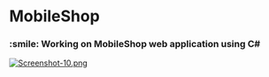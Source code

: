 # MobileShop

 <h3> :smile: Working on MobileShop web application using C#</h3>

[![Screenshot-10.png](https://i.postimg.cc/XJwYNkGR/Screenshot-10.png)](https://postimg.cc/MMpSdRY5)
